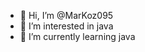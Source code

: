 - 👋 Hi, I’m @MarKoz095
- 👀 I’m interested in java
- 🌱 I’m currently learning java

<!---
MarKoz095/MarKoz095 is a ✨ special ✨ repository because its `README.md` (this file) appears on your GitHub profile.
You can click the Preview link to take a look at your changes.
--->
